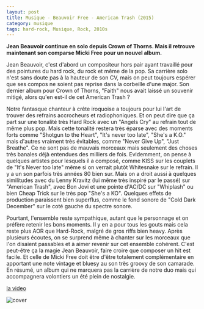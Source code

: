 ```yaml
---
layout: post
title: Musique - Beauvoir Free - American Trash (2015)
category: musique
tags: hard-rock, Musique, Rock, 2010s
---
```

**Jean Beauvoir continue en solo depuis Crown of Thorns. Mais il retrouve maintenant son comparse Micki Free pour un nouvel album.**

Jean Beauvoir, c'est d'abord un compositeur hors pair ayant travaillé pour des pointures du hard rock, du rock et même de la pop. Sa carrière solo n'est sans doute pas à la hauteur de son CV, mais on peut toujours espérer que ses compos ne soient pas reprise dans la corbeille d'une major. Son dernier album pour Crown of Thorns, "Faith" nous avait laissé un souvenir mitigé, alors qu'en est-il de cet American Trash ?

Notre fantasque chanteur à crête iroquoise a toujours pour lui l'art de trouver des refrains accrocheurs et radiophoniques. Et on peut dire que ça part sur une tonalité très Hard Rock avec un "Angels Cry" au refrain tout de même plus pop. Mais cette tonalité restera très éparse avec des moments forts comme "Shotgun to the Heart", "It's never too late", "She's a K.O." mais d'autres vraiment très évitables, comme "Never Give Up", "Just Breathe". Ce ne sont pas de mauvais morceaux mais seulement des choses très banales déjà entendues des milliers de fois. Evidemment, on pense à quelques artistes pour lesquels il a composé, comme KISS sur les couplets de "It's Never too late" même si on verrait plutôt Whitesnake sur le refrain. Il y a un son parfois très années 80 bien sur. Mais on a droit aussi à quelques similitudes avec du Lenny Kravitz (lui même très inspiré par le passé) sur "American Trash", avec Bon Jovi et une pointe d'AC/DC sur "Whiplash" ou bien Cheap Trick sur le très pop "She's a KO". Quelques effets de production paraissent bien superflus, comme le fond sonore de "Cold Dark December" sur le coté gauche du spectre sonore.

Pourtant, l'ensemble reste sympathique, autant que le personnage et on préfère retenir les bons moments. Il y en a pour tous les gouts mais cela reste plus AOR que Hard-Rock, malgré de gros riffs bien heavy. Après plusieurs écoutes, on se surprend même à chanter sur les morceaux que l'on disaient passables et à aimer revenir sur cet ensemble cohérent. C'est peut-être ça la magie Jean Beauvoir, faire croire que composer un hit est facile. Et celle de Micki Free doit être d'être totalement complémentaire en apportant une note vintage et bluesy au son très groovy de son camarade. En résumé, un album qui ne marquera pas la carrière de notre duo mais qui accompagnera volontiers un été plein de nostalgie.

[la video](https://www.youtube.com/watch?v=7viESizCubM)

![cover](http://cheziceman.files.wordpress.com/2015/06/beauvoirfreea.jpg)
